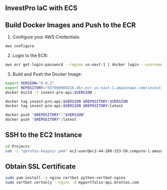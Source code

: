 ## InvestPro IaC with ECS

## Build Docker Images and Push to the ECR

1. Configure your AWS Credentials:
```sh
aws configure   
```

2. Login to the ECR:
```sh
aws ecr get-login-password --region us-east-1 | docker login --username AWS --password-stdin 657608969216.dkr.ecr.us-east-1.amazonaws.com/invest-pro-api
```

3. Build and Push the Docker Image:
```sh
export VERSION="0.0.2"
export REPOSITORY="657608969216.dkr.ecr.us-east-1.amazonaws.com/invest-pro-api"
docker build -t invest-pro-api:$VERSION .

docker tag invest-pro-api:$VERSION $REPOSITORY:$VERSION
docker tag invest-pro-api:$VERSION $REPOSITORY:latest

docker push "$REPOSITORY":"$VERSION"
docker push "$REPOSITORY":latest
```

## SSH to the EC2 Instance

```sh
cd Projects
ssh -i "gbrotas-keypair.pem" ec2-user@ec2-44-200-153-50.compute-1.amazonaws.com
```

## Obtain SSL Certificate

```sh
sudo yum install -y nginx certbot python-certbot-nginx
sudo certbot certonly --nginx -d myportfolio-api.brottas.com
```
